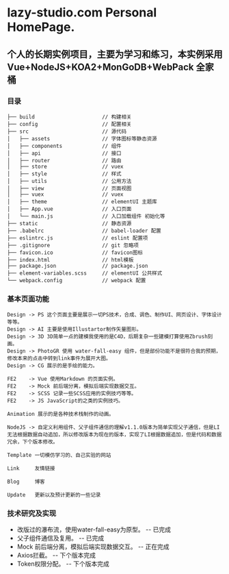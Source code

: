 # lazy-studio.com Personal HomePage.

## 个人的长期实例项目，主要为学习和练习，本实例采用 Vue+NodeJS+KOA2+MonGoDB+WebPack 全家桶

### 目录

```
├── build                      // 构建相关  
├── config                     // 配置相关
├── src                        // 源代码
│   ├── assets                 // 字体图标等静态资源
│   ├── components             // 组件
│   ├── api                    // 接口
│   ├── router                 // 路由
│   ├── store                  // vuex
│   ├── style                  // 样式
│   ├── utils                  // 公用方法
│   ├── view                   // 页面视图
│   ├── vuex                   // vuex
│   ├── theme                  // elementUI 主题库
│   ├── App.vue                // 入口页面
│   └── main.js                // 入口加载组件 初始化等
├── static                     // 静态资源
├── .babelrc                   // babel-loader 配置
├── eslintrc.js                // eslint 配置项
├── .gitignore                 // git 忽略项
├── favicon.ico                // favicon图标
├── index.html                 // html模板
├── package.json               // package.json
├── element-variables.scss     // elementUI 公共样式	
└── webpack.config             // webpack 配置

```

### 基本页面功能

```
Design -> PS 这个页面主要是展示一切PS技术，合成、调色、制作UI、网页设计、字体设计等等。
Design -> AI 主要是使用Illustartor制作矢量图形。
Design -> 3D 3D简单一点的建模我使用的是C4D，后期复杂一些建模打算使用Zbrush刻画。
Design -> PhotoGR 使用 water-fall-easy 组件，但是部份功能不是很符合我的预期，修改本来的点击中转到link事件为展开大图。
Design -> CG 展示的是手绘的能力。

FE2    -> Vue 使用Markdown 的页面实例。
FE2    -> Mock 前后端分离，模拟后端实现数据交互。
FE2    -> SCSS 记录一些SCSS应用的实例技巧等等。
FE2    -> JS JavaScript的之类的实例技巧。

Animation 展示的是各种技术栈制作的动画。

NodeJS -> 自定义利用组件、父子组件通信的理解v1.1.0版本为简单实现父子通信，但是LI无法根据数据自动追加，所以修改版本为现在的版本，实现了LI根据数据追加，但是代码和数据冗余，下个版本修改。

Template 一切模仿学习的、自己实验的网站

Link     友情链接

Blog     博客

Update   更新以及预计更新的一些记录
```


### 技术研究及实现

* 改版过的瀑布流，使用water-fall-easy为原型。                                             -- 已完成
* 父子组件通信及复用。                                                                    -- 已完成
* Mock 前后端分离，模拟后端实现数据交互。                                                 -- 正在完成
* Axios拦截。                                                                             -- 下个版本完成
* Token权限分配。                                                                         -- 下个版本完成